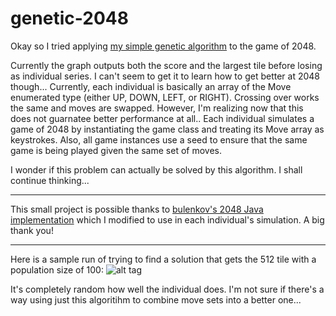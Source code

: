 # genetic-2048
Okay so I tried applying [my simple genetic algorithm](https://github.com/knazir/simple-ga) to the game of 2048.

Currently the graph outputs both the score and the largest tile before losing as individual series. I can't seem to get it to learn how to get better at 2048 though... Currently, each individual is basically an array of the Move enumerated type (either UP, DOWN, LEFT, or RIGHT). Crossing over works the same and moves are swapped. However, I'm realizing now that this does not guarnatee better performance at all.. Each individual simulates a game of 2048 by instantiating the game class and treating its Move array as keystrokes. Also, all game instances use a seed to ensure that the same game is being played given the same set of moves.

I wonder if this problem can actually be solved by this algorithm. I shall continue thinking...
___
This small project is possible thanks to [bulenkov's 2048 Java implementation](https://github.com/bulenkov/2048) which I modified to use in each individual's simulation. A big thank you!
___
Here is a sample run of trying to find a solution that gets the 512 tile with a population size of 100:
![alt tag](http://i.imgur.com/QrFKFni.png)

It's completely random how well the individual does. I'm not sure if there's a way using just this algoritihm to combine move sets into a better one...
